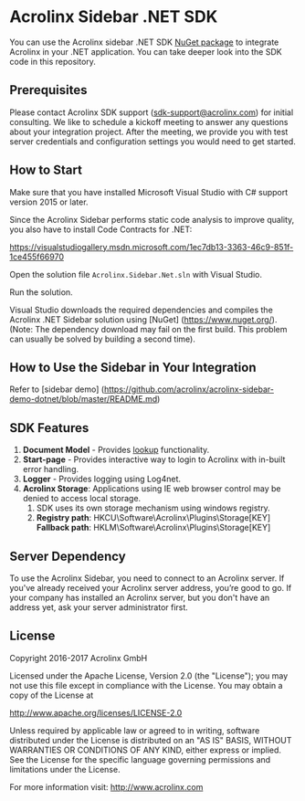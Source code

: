 # Acrolinx Sidebar .NET SDK

You can use the Acrolinx sidebar .NET SDK [NuGet package](https://www.nuget.org/packages/Acrolinx.Sidebar/) to integrate Acrolinx in your .NET application. You can take deeper look into the SDK code in this repository.

## Prerequisites

Please contact Acrolinx SDK support (sdk-support@acrolinx.com) for initial consulting. 
We like to schedule a kickoff meeting to answer any questions about your integration project. 
After the meeting, we provide you with test server credentials and configuration settings you would need to get started.

## How to Start

Make sure that you have installed Microsoft Visual Studio with C# support version 2015 or later.

Since the Acrolinx Sidebar performs static code analysis to improve quality, you also have to install Code Contracts for .NET:

https://visualstudiogallery.msdn.microsoft.com/1ec7db13-3363-46c9-851f-1ce455f66970

Open the solution file `Acrolinx.Sidebar.Net.sln` with Visual Studio.

Run the solution.
 
Visual Studio downloads the required dependencies and compiles the Acrolinx .NET Sidebar solution using [NuGet] (https://www.nuget.org/).
(Note: The dependency download may fail on the first build. This problem can usually be solved by building a second time).

## How to Use the Sidebar in Your Integration

Refer to [sidebar demo] (https://github.com/acrolinx/acrolinx-sidebar-demo-dotnet/blob/master/README.md)

## SDK Features

1. **Document Model** - Provides [lookup](https://github.com/acrolinx/acrolinx-coding-guidance/blob/master/topics/text-lookup.md "Lookup") functionality.
2. **Start-page** - Provides interactive way to login to Acrolinx with in-built error handling.
3. **Logger** - Provides logging using Log4net.
4. **Acrolinx Storage**: Applications using IE web browser control may be denied to access local storage.
	1. SDK uses its own storage mechanism using windows registry.
	2. **Registry path**: HKCU\Software\Acrolinx\Plugins\Storage\[KEY] **Fallback path**: HKLM\Software\Acrolinx\Plugins\Storage\[KEY]

## Server Dependency

To use the Acrolinx Sidebar, you need to connect to an Acrolinx server. If you've already received your Acrolinx server address, you’re good to go. If your company has installed an Acrolinx server, but you don't have an address yet, ask your server administrator first.

## License

Copyright 2016-2017 Acrolinx GmbH

Licensed under the Apache License, Version 2.0 (the "License");
you may not use this file except in compliance with the License.
You may obtain a copy of the License at

http://www.apache.org/licenses/LICENSE-2.0

Unless required by applicable law or agreed to in writing, software
distributed under the License is distributed on an "AS IS" BASIS,
WITHOUT WARRANTIES OR CONDITIONS OF ANY KIND, either express or implied.
See the License for the specific language governing permissions and
limitations under the License.

For more information visit: http://www.acrolinx.com

